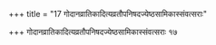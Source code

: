 +++
title = "17 गोदानव्रातिकादित्यव्रतौपनिषदज्येष्ठसामिकास्संवत्सराः"

+++
गोदानव्रातिकादित्यव्रतौपनिषदज्येष्ठसामिकास्संवत्सराः १७